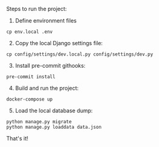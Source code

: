 Steps to run the project:

1. Define environment files
```
cp env.local .env
```

2. Copy the local Django settings file:
```
cp config/settings/dev.local.py config/settings/dev.py
```

3. Install pre-commit githooks:
```
pre-commit install
```

4. Build and run the project:
```
docker-compose up
```

5. Load the local database dump:
```
python manage.py migrate
python manage.py loaddata data.json
```

That's it!
